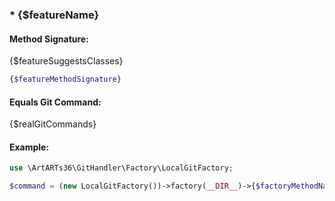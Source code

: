 ### * {$featureName}

#### Method Signature:

{$featureSuggestsClasses}

```php
{$featureMethodSignature}
```

#### Equals Git Command:

{$realGitCommands}

#### Example:

```php
use \ArtARTs36\GitHandler\Factory\LocalGitFactory;

$command = (new LocalGitFactory())->factory(__DIR__)->{$factoryMethodName}()->{$featureMethodName}({$featureExampleArguments});
```
